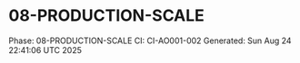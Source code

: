 # 08-PRODUCTION-SCALE
Phase: 08-PRODUCTION-SCALE
CI: CI-AO001-002
Generated: Sun Aug 24 22:41:06 UTC 2025

